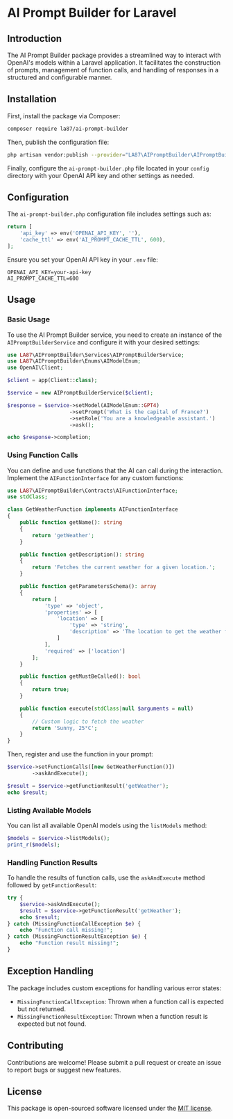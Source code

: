 # AI Prompt Builder for Laravel

## Introduction

The AI Prompt Builder package provides a streamlined way to interact with OpenAI's models within a Laravel application. It facilitates the construction of prompts, management of function calls, and handling of responses in a structured and configurable manner.

## Installation

First, install the package via Composer:

```bash
composer require la87/ai-prompt-builder
```

Then, publish the configuration file:

```bash
php artisan vendor:publish --provider="LA87\AIPromptBuilder\AIPromptBuilderServiceProvider"
```

Finally, configure the `ai-prompt-builder.php` file located in your `config` directory with your OpenAI API key and other settings as needed.

## Configuration

The `ai-prompt-builder.php` configuration file includes settings such as:

```php
return [
    'api_key' => env('OPENAI_API_KEY', ''),
    'cache_ttl' => env('AI_PROMPT_CACHE_TTL', 600),
];
```

Ensure you set your OpenAI API key in your `.env` file:

```
OPENAI_API_KEY=your-api-key
AI_PROMPT_CACHE_TTL=600
```

## Usage

### Basic Usage

To use the AI Prompt Builder service, you need to create an instance of the `AIPromptBuilderService` and configure it with your desired settings:

```php
use LA87\AIPromptBuilder\Services\AIPromptBuilderService;
use LA87\AIPromptBuilder\Enums\AIModelEnum;
use OpenAI\Client;

$client = app(Client::class);

$service = new AIPromptBuilderService($client);

$response = $service->setModel(AIModelEnum::GPT4)
                    ->setPrompt('What is the capital of France?')
                    ->setRole('You are a knowledgeable assistant.')
                    ->ask();

echo $response->completion;
```

### Using Function Calls

You can define and use functions that the AI can call during the interaction. Implement the `AIFunctionInterface` for any custom functions:

```php
use LA87\AIPromptBuilder\Contracts\AIFunctionInterface;
use stdClass;

class GetWeatherFunction implements AIFunctionInterface
{
    public function getName(): string
    {
        return 'getWeather';
    }

    public function getDescription(): string
    {
        return 'Fetches the current weather for a given location.';
    }

    public function getParametersSchema(): array
    {
        return [
            'type' => 'object',
            'properties' => [
                'location' => [
                    'type' => 'string',
                    'description' => 'The location to get the weather for.'
                ]
            ],
            'required' => ['location']
        ];
    }

    public function getMustBeCalled(): bool
    {
        return true;
    }

    public function execute(stdClass|null $arguments = null)
    {
        // Custom logic to fetch the weather
        return 'Sunny, 25°C';
    }
}
```

Then, register and use the function in your prompt:

```php
$service->setFunctionCalls([new GetWeatherFunction()])
        ->askAndExecute();

$result = $service->getFunctionResult('getWeather');
echo $result;
```

### Listing Available Models

You can list all available OpenAI models using the `listModels` method:

```php
$models = $service->listModels();
print_r($models);
```

### Handling Function Results

To handle the results of function calls, use the `askAndExecute` method followed by `getFunctionResult`:

```php
try {
    $service->askAndExecute();
    $result = $service->getFunctionResult('getWeather');
    echo $result;
} catch (MissingFunctionCallException $e) {
    echo "Function call missing!";
} catch (MissingFunctionResultException $e) {
    echo "Function result missing!";
}
```

## Exception Handling

The package includes custom exceptions for handling various error states:

- `MissingFunctionCallException`: Thrown when a function call is expected but not returned.
- `MissingFunctionResultException`: Thrown when a function result is expected but not found.

## Contributing

Contributions are welcome! Please submit a pull request or create an issue to report bugs or suggest new features.

## License

This package is open-sourced software licensed under the [MIT license](LICENSE).
